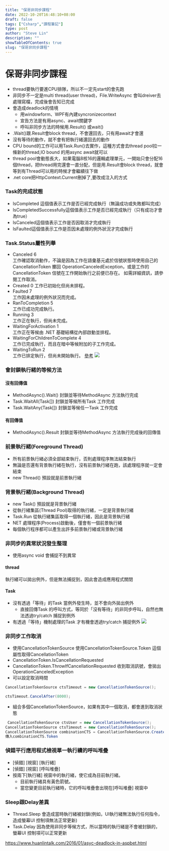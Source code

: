 ```yaml
---
title: "保哥非同步課程"
date: 2022-10-20T16:48:10+08:00
draft: false
tags: ["Csharp","課程筆記"]
type: post
author: "Steve Lin"
description: ""
showTableOfContents: true
slug: "保哥非同步課程"
---
```



# 保哥非同步課程
- thread要執行要進CPU排隊，所以不一定先start的會先跑
- 非同步不一定是multi thread(user thread)，File.WriteAsync 會叫dreiver去處理寫檔，完成後會告知已完成
- 會造成deadlock的情境
	- 用windowform、WPF有內建syncronizecontext
	- 宣告方法是有用async、await關鍵字
	- 呼叫非同步方法的時候用.Result() 或wait()
- .Wait()跟.Result會block thread，不會還回去，只有用await才會還
- 沒有等待的動作，就不會有把執行緒還回去的動作
- CPU bound的工作可以用Task.Run()去實作，這種方式會去thread pool拉一條新的thread,IO bound 的用async await就可以
- thread pool會動態長大，如果電腦8核16的邏輯處理單元，一開始只會分配16個thread，把thread用完還會一直分配，但是用.Result會block thread，就會等到有Thread可以用的時候才會繼續往下做
- .net core把HttpContext.Current刪掉了,要改成注入的方式

### Task的完成狀態
- IsCompleted 這個值表示工作是否已經完成執行（無論成功或失敗都叫完成）
- IsCompletedSuccessfully這個值表示工作是否已經完成執行（只有成功才會為true）
- IsCanceled這個值表示工作是否因取消才完成執行
- IsFaulted這個值表示工作是否因未處理的例外狀況才完成執行
### Task.Status屬性列舉
- Canceled	6	
工作確認取消動作，不論是因為工作在語彙基元處於信號狀態時使用自己的 CancellationToken 擲回 OperationCanceledException，或是工作的 CancellationToken 信號在工作開始執行之前便已存在。 如需詳細資訊，請參閱工作取消。
- Created	0
工作已初始化但尚未排程。
- Faulted	7	
工作因未處理的例外狀況而完成。
- RanToCompletion	5	
工作已成功完成執行。
- Running	3	
工作正在執行，但尚未完成。
- WaitingForActivation	1	
工作正在等候由 .NET 基礎結構從內部啟動並排程。
- WaitingForChildrenToComplete	4	
工作已完成執行，而且在暗中等候附加的子工作完成。
- WaitingToRun	2	
工作已排定執行，但尚未開始執行。
[參考](https://docs.microsoft.com/zh-tw/dotnet/api/system.threading.tasks.taskstatus?view=net-6.0#system-threading-tasks-taskstatus-faulted)
![](https://imgur.com/euVRRIq.jpg)

### 會封鎖執行緒的等候方法
#### 沒有回傳值
- MethodAsync().Wait() 封鎖並等待MethodAsync 方法執行完成
- Task.WaitAll(Task[]) 封鎖並等候所有Task 工作完成
- Task.WaitAny(Task[]) 封鎖並等候任一Task 工作完成
#### 有回傳值
- MethodAsync().Result 封鎖並等待MethodAsync 方法執行完成後的回傳值

### 前景執行緒(Foreground Thread)
- 所有前景執行緒必須全部結束執行，否則處理程序無法結束執行
- 無論是否還有背景執行緒在執行，沒有前景執行緒在跑，該處理程序就一定會結束
- new Thread() 預設就是前景執行緒
### 背景執行緒(Background Thread)
- new Task() 預設就是背景執行緒
- 從執行緒集區(Thread Pool)取得的執行緒，一定是背景執行緒
- Task.Run 從執行緒集區取得一個執行緒，因此是背景執行緒
- NET 處理程序(Process)啟動後，僅會有一個前景執行緒
- 每個執行程序都可以產生出許多前景執行緒或背景執行緒

### 非同步的異常狀況發生整理
- 使用async void 會捕捉不到異常
#### thread
執行緒可以拋出例外，但是無法捕捉到，因此會造成應用程式關閉
#### Task
- 沒有透過「等待」的Task 當例外發生時，並不會向外拋出例外 
    - 直接回傳Task 的呼叫方式，等同於「沒有等待」的非同步呼叫，自然也無法透過try/catch 捕捉到例外
- 有透過「等待」機制處理的Task 才有機會透過try/catch 捕捉例外
![](https://imgur.com/xn5RSef.jpg)

### 非同步工作取消
- 使用CancellationTokenSource 使用CancellationTokenSource.Token 這個屬性取得CancellationToken
- CancellationToken.IsCancellationRequested
- CancellationToken.ThrowIfCancellationRequested
收到取消訊號，會拋出OperationCanceledException
- 可以設定取消時間
```C#
CancellationTokenSource ctsTimeout = new CancellationTokenSource();

ctsTimeout.CancelAfter(8000);
```
- 組合多個CancellationTokenSource，如果有其中一個取消，都會進到取消狀態
```C#
 CancellationTokenSource ctsUser = new CancellationTokenSource();
CancellationTokenSource ctsTimeout = new CancellationTokenSource();
CancellationTokenSource combinationCTS = CancellationTokenSource.CreateLinkedTokenSource(ctsUser.Token, ctsTimeout.Token);
傳入combinationCTS.Token
```

### 偵錯平行應用程式檢視單一執行續的呼叫堆疊
- [偵錯] [視窗] [執行緒]
- [偵錯] [視窗] [呼叫堆疊] 
- 按兩下[執行緒] 視窗中的執行緒，使它成為目前執行緒。
    - 目前執行緒具有黃色箭號。
    - 當您變更目前執行緒時，它的呼叫堆疊會出現在[呼叫堆疊] 視窗中
### Sleep跟Delay差異
- Thread.Sleep 會造成當時執行緒被封鎖(例如，UI執行緒無法執行任何指令，造成螢幕UI 控制項無法正常更新)
- Task.Delay 因為使用非同步等候方式，所以當時的執行緒是不會被封鎖的，螢幕UI 控制項可以正常更新


https://www.huanlintalk.com/2016/01/asyc-deadlock-in-aspbet.html